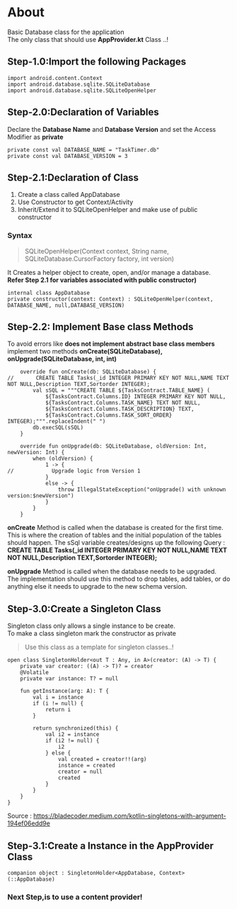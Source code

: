 # About
Basic Database class for the application <br>
The only class that should use **AppProvider.kt** Class ..!

## Step-1.0:Import the following Packages
```
import android.content.Context
import android.database.sqlite.SQLiteDatabase
import android.database.sqlite.SQLiteOpenHelper
```


## Step-2.0:Declaration of Variables
Declare the **Database Name** and **Database Version** and set the Access Modifier as **private** 
```
private const val DATABASE_NAME = "TaskTimer.db"
private const val DATABASE_VERSION = 3
```

## Step-2.1:Declaration of Class
1) Create a class called AppDatabase
2) Use Constructor to get Context/Activity
3) Inherit/Extend it to SQLiteOpenHelper and make use of public constructor
### Syntax
> SQLiteOpenHelper(Context context, String name, SQLiteDatabase.CursorFactory factory, int version)

It Creates a helper object to create, open, and/or manage a database. <br>
**Refer Step 2.1 for variables associated with public constructor)**
```
internal class AppDatabase 
private constructor(context: Context) : SQLiteOpenHelper(context, DATABASE_NAME, null,DATABASE_VERSION) 
```
## Step-2.2: Implement Base class Methods
To avoid errors like **does not implement abstract base class members** implement two methods **onCreate(SQLiteDatabase), onUpgrade(SQLiteDatabase, int, int)**
```
    override fun onCreate(db: SQLiteDatabase) {
//       CREATE TABLE Tasks(_id INTEGER PRIMARY KEY NOT NULL,NAME TEXT NOT NULL,Description TEXT,Sortorder INTEGER);
        val sSQL = """CREATE TABLE ${TasksContract.TABLE_NAME} (
            ${TasksContract.Columns.ID} INTEGER PRIMARY KEY NOT NULL,
            ${TasksContract.Columns.TASK_NAME} TEXT NOT NULL,
            ${TasksContract.Columns.TASK_DESCRIPTION} TEXT,
            ${TasksContract.Columns.TASK_SORT_ORDER} INTEGER);""".replaceIndent(" ")
        db.execSQL(sSQL)
    }

    override fun onUpgrade(db: SQLiteDatabase, oldVersion: Int, newVersion: Int) {
        when (oldVersion) {
            1 -> {
//            Upgrade logic from Version 1
            }
            else -> {
                throw IllegalStateException("onUpgrade() with unknown version:$newVersion")
            }
        }
    }
```
**onCreate** Method is called when the database is created for the first time.<br>This is where the creation of tables and the initial population of the tables should happen. 
The sSql variable creates/designs up the following Query : **CREATE TABLE Tasks(_id INTEGER PRIMARY KEY NOT NULL,NAME TEXT NOT NULL,Description TEXT,Sortorder INTEGER);**

**onUpgrade** Method is called when the database needs to be upgraded.<br>The implementation should use this method to drop tables, add tables, or do anything else it needs to upgrade to the new schema version.

## Step-3.0:Create a Singleton Class
Singleton class only allows a single instance to be create.<br>
To make a class singleton mark the constructor as private

> Use this class as a template for singleton classes..!

```
open class SingletonHolder<out T : Any, in A>(creator: (A) -> T) {
    private var creator: ((A) -> T)? = creator
    @Volatile
    private var instance: T? = null

    fun getInstance(arg: A): T {
        val i = instance
        if (i != null) {
            return i
        }

        return synchronized(this) {
            val i2 = instance
            if (i2 != null) {
                i2
            } else {
                val created = creator!!(arg)
                instance = created
                creator = null
                created
            }
        }
    }
}
```
Source : https://bladecoder.medium.com/kotlin-singletons-with-argument-194ef06edd9e
## Step-3.1:Create a Instance in the AppProvider Class
```
companion object : SingletonHolder<AppDatabase, Context>(::AppDatabase)
 ```
### Next Step,is to use a **content provider**!
